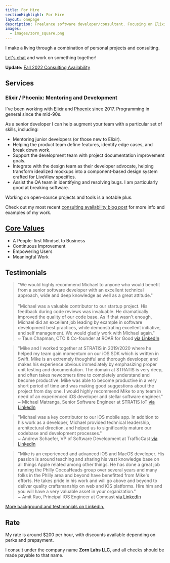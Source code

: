 ```yaml
---
title: For Hire
sectionHighlight: For Hire
layout: onepage
description: Freelance software developer/consultant. Focusing on Elixir, Phoenix, teaching, and mentoring. 
images:
  - images/zorn_square.png
---
```


I make a living through a combination of personal projects and consulting. 

[Let's chat](mailto:zorn@zornlabs.com) and work on something together!

**Update:** [Fall 2022 Consulting Availability](/posts/2022/8/elixir-consulting-availability/)

## Services

### Elixir / Phoenix: Mentoring and Development

I've been working with [Elixir](https://elixir-lang.org) and [Phoenix](https://www.phoenixframework.org) since 2017. Programming in general since the mid-90s.

As a senior developer I can help augment your team with a particular set of skills, including:

* Mentoring junior developers (or those new to Elixir).
* Helping the product team define features, identify edge cases, and break down work.
* Support the development team with project documentation improvement goals.
* Integrate with the design team as their developer advocate, helping transform idealized mockups into a component-based design system crafted for LiveView specifics.
* Assist the QA team in identifying and resolving bugs. I am particularly good at breaking software.

Working on open-source projects and tools is a notable plus. 

Check out my most recent [consulting availability blog post](/posts/2022/8/elixir-consulting-availability/) for more info and examples of my work.

## [Core Values](/values/)

* A People-first Mindset to Business
* Continuous Improvement
* Empowering Users
* Meaningful Work

## Testimonials

<blockquote class="testimonial" cite="https://www.linkedin.com/in/mikezornek/">
"We would highly recommend Michael to anyone who would benefit from a senior software developer with an excellent technical approach, wide and deep knowledge as well as a great attitude."<br />
<br />
"Michael was a valuable contributor to our startup project. His feedback during code reviews was invaluable. He dramatically improved the quality of our code base. As if that wasn't enough, Michael did an excellent job leading by example in software development best practices, while demonstrating excellent initiative, and self management. We would gladly work with Michael again."

<footer>~ Taun Chapman, CTO & Co-founder at ROAR for Good <a href="https://www.linkedin.com/in/mikezornek/">via LinkedIn</a></footer>
</blockquote>

<blockquote class="testimonial" cite="https://www.linkedin.com/in/mikezornek/">
"Mike and I worked together at STRATIS in 2019/2020 where he helped my team gain momentum on our iOS SDK which is written in Swift. Mike is an extremely thoughtful and thorough developer, and makes his experience obvious immediately by emphasizing proper unit testing and documentation. The domain at STRATIS is very deep, and often takes newcomers time to completely understand and become productive. Mike was able to become productive in a very short period of time and was making good suggestions about the project from day one. I would highly recommend Mike to any team in need of an experienced iOS developer and stellar software engineer."
<footer>~ Michael Matranga, 
Senior Software Engineer at STRATIS IoT <a href="https://www.linkedin.com/in/mikezornek/">via LinkedIn</a></footer>
</blockquote>

<blockquote class="testimonial" cite="https://www.linkedin.com/in/mikezornek/">
"Michael was a key contributor to our iOS mobile app. In addition to his work as a developer, Michael provided technical leadership, architectural direction, and helped us to significantly mature our codebase and development processes." 
<footer>~ Andrew Schaefer, VP of Software Development at TrafficCast <a href="https://www.linkedin.com/in/mikezornek/">via LinkedIn</a></footer>
</blockquote>

<blockquote class="testimonial" cite="https://www.linkedin.com/in/mikezornek/">
"Mike is an experienced and advanced iOS and MacOS developer. His passion is around teaching and sharing his vast knowledge base on all things Apple related among other things. He has done a great job running the Philly CocoaHeads group over several years and many folks in the Philly area and beyond have benefitted from Mike's efforts. He takes pride in his work and will go above and beyond to deliver quality craftsmanship on web and iOS platforms. Hire him and you will have a very valuable asset in your organization." 
<footer>~ Amit Rao, Principal iOS Engineer at Comcast <a href="https://www.linkedin.com/in/mikezornek/">via LinkedIn</a></footer>
</blockquote>

[More background and testimonials on LinkedIn.](https://www.linkedin.com/in/mikezornek/)

## Rate

My rate is around $200 per hour, with discounts available depending on perks and prepayment.

I consult under the company name **Zorn Labs LLC**, and all checks should be made payable to that name. 
